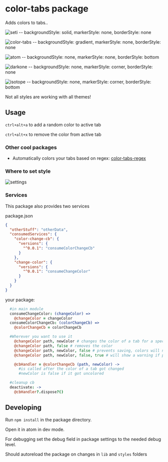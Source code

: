 # color-tabs package

Adds colors to tabs..

![seti](https://cloud.githubusercontent.com/assets/1881921/8502970/cf0522b2-21b7-11e5-919d-6d66f236de7a.png) -- backgroundStyle: solid, markerStyle: none, borderStyle: none

![color-tabs](https://cloud.githubusercontent.com/assets/1881921/8267564/90525440-1767-11e5-96de-565e02a1cc67.png) -- backgroundStyle: gradient, markerStyle: none, borderStyle: none

![atom](https://cloud.githubusercontent.com/assets/1881921/8502967/ced57ddc-21b7-11e5-9782-7fbc733d40b1.png) -- backgroundStyle: none, markerStyle: none, borderStyle: bottom

![darkone](https://cloud.githubusercontent.com/assets/1881921/8502968/cef22932-21b7-11e5-8619-349fa1182b0a.png) -- backgroundStyle: none, markerStyle: corner, borderStyle: none

![isotope](https://cloud.githubusercontent.com/assets/1881921/8502969/cefee492-21b7-11e5-9d5b-447df17ab4be.png) -- backgroundStyle: none, markerStyle: corner, borderStyle: bottom



Not all styles are working with all themes!


## Usage

`ctrl+alt+a` to add a random color to active tab

`ctrl+alt+x` to remove the color from active tab

### Other cool packages

- Automatically colors your tabs based on regex: [color-tabs-regex](https://atom.io/packages/color-tabs-regex)

### Where to set style

![settings](https://cloud.githubusercontent.com/assets/1881921/8529066/df3c337a-2417-11e5-8e73-fecbf0ce2379.png)

### Services

This package also provides two services

package.json
```json
{
  "otherStuff": "otherData",
  "consumedServices": {
    "color-change-cb": {
      "versions": {
        "^0.0.1": "consumeColorChangeCb"
      }
    },
    "change-color": {
      "versions": {
        "^0.0.1": "consumeChangeColor"
      }
    }
  }
}
```

your package:
```coffee
  #in main module
  consumeChangeColor: (changeColor) =>
    @changeColor = changeColor
  consumeColorChangeCb: (colorChangeCb) =>
    @colorChangeCb = colorChangeCb

  #Wherever you want to use it
    @changeColor path, newColor # changes the color of a tab for a specific file path
    @changeColor path, false # removes the color
    @changeColor path, newColor, false # prevents saving, colors will not be persistent
    @changeColor path, newColor, false, true # will show a warning if path is undefined

    @cbHandler = @colorChangeCb (path, newColor) ->
      #is called after the color of a tab got changed
      #newColor is false if it got uncolored

  #cleanup cb
  deactivate: ->
    @cbHandler?.dispose?()
```

## Developing

Run `npm install` in the package directory.

Open it in atom in dev mode.

For debugging set the debug field in package settings to the needed debug level.

Should autoreload the package on changes in `lib` and `styles` folders
